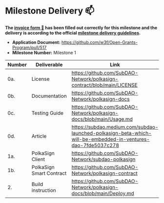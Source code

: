 # Milestone Delivery :mailbox:

**The [invoice form :pencil:](https://docs.google.com/forms/d/e/1FAIpQLSdSqj2vYjvpiIytkjcc40Pwl0Eg76WGUAq5L9e8eFuuOegmLw/viewform) has been filled out correctly for this milestone and the delivery is according to the official [milestone delivery guidelines](https://github.com/w3f/General-Grants-Program/blob/master/grants/milestone-deliverables-guidelines.md).**  

* **Application Document:** https://github.com/w3f/Open-Grants-Program/pull/517  
* **Milestone Number:** Milestone 1   

| Number | Deliverable | Link | Notes |
| ------------- | ------------- | ------------- |------------- |
| 0a. | License | https://github.com/SubDAO-Network/polkasign-contract/blob/main/LICENSE | MIT |
| 0b.  | Documentation | https://github.com/SubDAO-Network/polkasign-docs |  |
| 0c.  | Testing Guide | https://github.com/SubDAO-Network/polkasign-docs/blob/main/Usage.md |  |
| 0d. | Article | https://subdao.medium.com/subdao-launched-polkasign-beta-which-will-be-embedded-in-ventures-dao-7fde5037c278 |  |
| 1a. | PolkaSign Client | https://github.com/SubDAO-Network/subdao-polkasign |  |
| 1b. | PolkaSign Smart Contract | https://github.com/SubDAO-Network/polkasign-contract |  |
| 2.  | Build instruction | https://github.com/SubDAO-Network/polkasign-docs/blob/main/Deploy.md |  |
